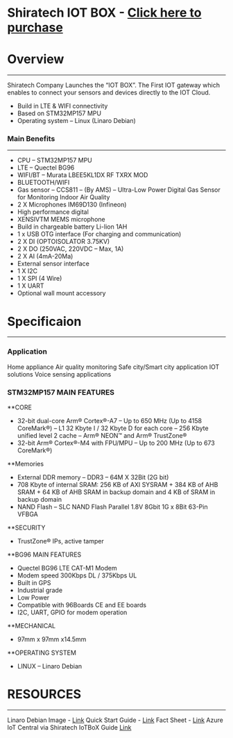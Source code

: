 **Shiratech IOT BOX** - [Click here to purchase](https://www.arrow.com/en/products/srt-iot-cube-box/shiratech)
====================================================

# Overview
------------------------
Shiratech Company Launches the “IOT BOX”.
The First IOT gateway which enables to connect your sensors and devices directly to the IOT Cloud.

 + Build in LTE & WIFI connectivity
 + Based on STM32MP157 MPU
 + Operating system – Linux (Linaro Debian)
	

### Main Benefits
------------------------
 + CPU – STM32MP157 MPU
 + LTE – Quectel BG96
 + WIFI/BT – Murata LBEE5KL1DX RF TXRX MOD
 + BLUETOOTH/WIFI
 + Gas sensor – CCS811 – (By AMS) – Ultra-Low Power Digital Gas Sensor  for Monitoring Indoor Air Quality
 + 2 X Microphones IM69D130 (Infineon)
 + High performance digital
 + XENSIVTM MEMS microphone
 + Build in chargeable battery Li-Iion 1AH
 + 1 x USB OTG interface (For charging and communication)
 + 2 X DI (OPTOISOLATOR 3.75KV)
 + 2 X DO (250VAC, 220VDC – Max, 1A)
 + 2 X AI (4mA-20Ma)
 + External sensor interface
 + 1 X I2C
 + 1 X SPI (4 Wire)
 + 1 X UART
 + Optional wall mount accessory

	
# Specificaion
------------------------
### Application
Home appliance
Air quality monitoring
Safe city/Smart city application
IOT solutions
Voice sensing applications

### STM32MP157 MAIN FEATURES
**CORE
 + 32-bit dual-core Arm® Cortex®-A7
	– Up to 650 MHz (Up to 4158 CoreMark®)
	– L1 32 Kbyte I / 32 Kbyte D for each core
	– 256 Kbyte unified level 2 cache
	– Arm® NEON™ and Arm® TrustZone®
 + 32-bit Arm® Cortex®-M4 with FPU/MPU
	– Up to 200 MHz (Up to 673 CoreMark®)

**Memories
 + External DDR memory – DDR3 – 64M X 32Bit (2G bit)
 + 708 Kbyte of internal SRAM: 256 KB of AXI SYSRAM + 384 KB of AHB SRAM + 64 KB of AHB SRAM in backup domain and 4 KB of SRAM in backup domain
 + NAND Flash – SLC NAND Flash Parallel 1.8V 8Gbit 1G x 8Bit 63-Pin VFBGA

**SECURITY
 + TrustZone® IPs, active tamper
 
**BG96 MAIN FEATURES
 + Quectel BG96 LTE CAT-M1 Modem
 + Modem speed 300Kbps DL / 375Kbps UL
 + Built in GPS
 + Industrial grade
 + Low Power
 + Compatible with 96Boards CE and EE boards
 + I2C, UART, GPIO for modem operation

**MECHANICAL
 + 97mm x 97mm x14.5mm

**OPERATING SYSTEM

 + LINUX – Linaro Debian
 
 # RESOURCES
------------------------
Linaro Debian Image - [Link]()
Quick Start Guide - [Link]()
Fact Sheet - [Link]()
Azure IoT Central via Shiratech IoTBoX Guide [Link]()
